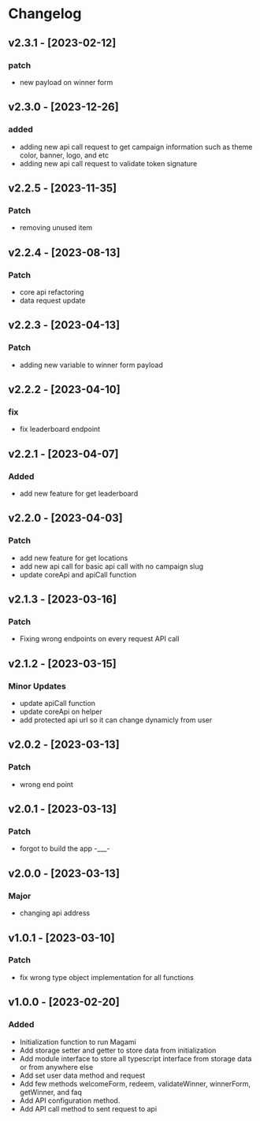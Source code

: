 # Changelog

## v2.3.1 - [2023-02-12]
### patch
- new payload on winner form

## v2.3.0 - [2023-12-26]
### added
- adding new api call request to get campaign information such as theme color, banner, logo, and etc
- adding new api call request to validate token signature

## v2.2.5 - [2023-11-35]
### Patch
- removing unused item

## v2.2.4 - [2023-08-13]
### Patch
- core api refactoring 
- data request update

## v2.2.3 - [2023-04-13]
### Patch
- adding new variable to winner form payload

## v2.2.2 - [2023-04-10]
### fix
- fix leaderboard endpoint

## v2.2.1 - [2023-04-07]
### Added
- add new feature for get leaderboard

## v2.2.0 - [2023-04-03]
### Patch
- add new feature for get locations
- add new api call for basic api call with no campaign slug
- update coreApi and apiCall function

## v2.1.3 - [2023-03-16]
### Patch
- Fixing wrong endpoints on every request API call

## v2.1.2 - [2023-03-15]
### Minor Updates
- update apiCall function
- update coreApi on helper
- add protected api url so it can change dynamicly from user

## v2.0.2 - [2023-03-13]
### Patch
- wrong end point

## v2.0.1 - [2023-03-13]
### Patch
- forgot to build the app -___-

## v2.0.0 - [2023-03-13]
### Major
- changing api address

## v1.0.1 - [2023-03-10]
### Patch
- fix wrong type object implementation for all functions

## v1.0.0 - [2023-02-20]
### Added
- Initialization function to run Magami
- Add storage setter and getter to store data from initialization
- Add module interface to store all typescript interface from storage data or from anywhere else
- Add set user data method and request
- Add few methods welcomeForm, redeem, validateWinner, winnerForm, getWinner, and faq
- Add API configuration method.
- Add API call method to sent request to api















